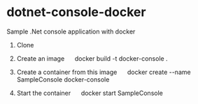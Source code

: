 # dotnet-console-docker
Sample .Net console application with docker


1. Clone 

2. Create an image
&nbsp;&nbsp;&nbsp;&nbsp; docker build -t docker-console .

3. Create a container from this image
&nbsp;&nbsp;&nbsp;&nbsp; docker create --name SampleConsole docker-console

4. Start the container
&nbsp;&nbsp;&nbsp;&nbsp; docker start SampleConsole